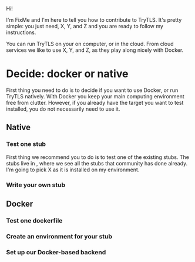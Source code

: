 Hi!

I'm FixMe and I'm here to tell you how to contribute to TryTLS.
It's pretty simple: you just need, X, Y, and Z and you are ready
to follow my instructions.

You can run TryTLS on your on computer, or in the cloud. From cloud
services we like to use X, Y, and Z, as they play along nicely with Docker.

# Decide: docker or native

First thing you need to do is to decide if you want to use Docker, or
run TryTLS natively. With Docker you keep your main
computing environment free from clutter. However, if you already have the target
you want to test installed, you do not necessarily need to use it.

## Native

### Test one stub
First thing we recommend you to do is to test one of the existing stubs.
The stubs live in <directory>, where we see all the stubs that community has done
already. I'm going to pick X as it is installed on my environment.

<steps>

### Write your own stub

<steps>

## Docker

### Test one dockerfile

<steps>

### Create an environment for your stub

<steps>

### Set up our Docker-based backend

<steps>
